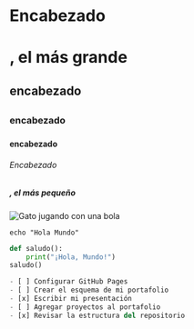 # Encabezado <h1>, el más grande
## encabezado <h2>
### encabezado <h3>
#### encabezado <h4>
###### Encabezado <h5>, el más pequeño

![Gato jugando con una bola](https://www.patasencasa.com/sites/default/files/2024-10/gato-jugando-con-pelota_0.jpg)


`echo "Hola Mundo"`

```python
def saludo():
    print("¡Hola, Mundo!")
saludo()

- [ ] Configurar GitHub Pages
- [ ] Crear el esquema de mi portafolio
- [x] Escribir mi presentación
- [ ] Agregar proyectos al portafolio
- [x] Revisar la estructura del repositorio

